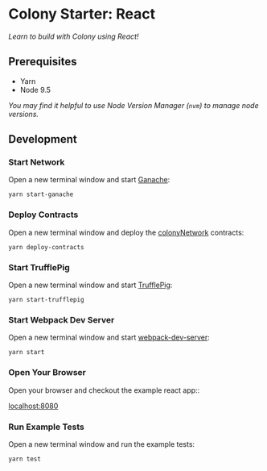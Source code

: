 # Colony Starter: React

_Learn to build with Colony using React!_

## Prerequisites

- Yarn
- Node 9.5

_You may find it helpful to use Node Version Manager (`nvm`) to manage node versions._

## Development

### Start Network

Open a new terminal window and start [Ganache](https://github.com/trufflesuite/ganache-cli):

```
yarn start-ganache
```

### Deploy Contracts

Open a new terminal window and deploy the [colonyNetwork](https://github.com/JoinColony/colonyNetwork) contracts:

```
yarn deploy-contracts
```

### Start TrufflePig

Open a new terminal window and start [TrufflePig](https://github.com/JoinColony/trufflepig):

```
yarn start-trufflepig
```

### Start Webpack Dev Server

Open a new terminal window and start [webpack-dev-server](https://github.com/webpack/webpack-dev-server):

```
yarn start
```

### Open Your Browser

Open your browser and checkout the example react app::

[localhost:8080](http://localhost:8080)

### Run Example Tests

Open a new terminal window and run the example tests:

```
yarn test
```
